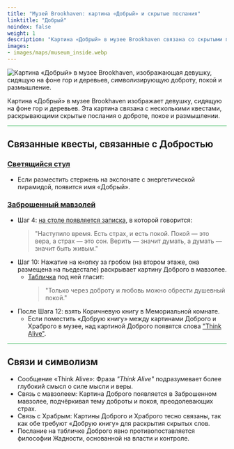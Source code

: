```yaml
---
title: "Музей Brookhaven: картина «Добрый» и скрытые послания"
linktitle: "Добрый"
noindex: false
weight: 1
description: "Картина «Добрый» в музее Brookhaven связана со скрытыми посланиями о доброте, покое и размышлении, играя ключевую роль в квестах и тайных открытиях."
images: 
- images/maps/museum_inside.webp
---
```


![Картина «Добрый» в музее Brookhaven, изображающая девушку, сидящую на фоне гор и деревьев, символизирующую доброту, покой и размышление.](/images/bh/museum_kind.webp?height=200px)

Картина «Добрый» в музее Brookhaven изображает девушку, сидящую на фоне гор и деревьев. Эта картина связана с несколькими квестами, раскрывающими скрытые послания о доброте, покое и размышлении.

<hr style="background-color: #28b44c" size=8>

## Связанные квесты, связанные с Добростью

### [Светящийся стул](/lore/quests/glowing_chair)
    
- Если разместить стержень на экспонате с энергетической пирамидой, появится имя «Добрый».

### [Заброшенный мавзолей](/lore/quests/abandoned_mausoleum/)
    
- Шаг 4: [на столе появляется записка](/casebook/notes/other/#пришло-время), в которой говорится:
    > "Наступило время. Есть страх, и есть покой. Покой — это вера, а страх — это сон. Верить — значит думать, а думать — значит быть живым."
- Шаг 10: Нажатие на кнопку за гробом (на втором этаже, она размещена на пьедестале) раскрывает картину Доброго в мавзолее.
    - [Табличка](/casebook/notes/kind/#доброта-и-любовь) под ней гласит:  
        > "Только через доброту и любовь можно обрести душевный покой."
- После Шага 12: взять Коричневую книгу в Мемориальной комнате.
    - Если поместить «Добрую книгу» между картинами Доброго и Храброго в музее, над картиной Доброго появятся слова ["Think Alive"](/casebook/notes/kind/#думай-и-живи).

<hr style="background-color: #28b44c" size=8>

## Связи и символизм

- Сообщение «Think Alive»: Фраза *"Think Alive"* подразумевает более глубокий смысл о силе мысли и веры.
- Связь с мавзолеем: Картина Доброго появляется в Заброшенном мавзолее, подчёркивая тему доброты и покоя, преодолевающих страх.
- Связь с Храбрым: Картины Доброго и Храброго тесно связаны, так как обе требуют «Добрую книгу» для раскрытия скрытых слов.
- Послание на табличке Доброго явно противопоставляется философии Жадности, основанной на власти и контроле.
